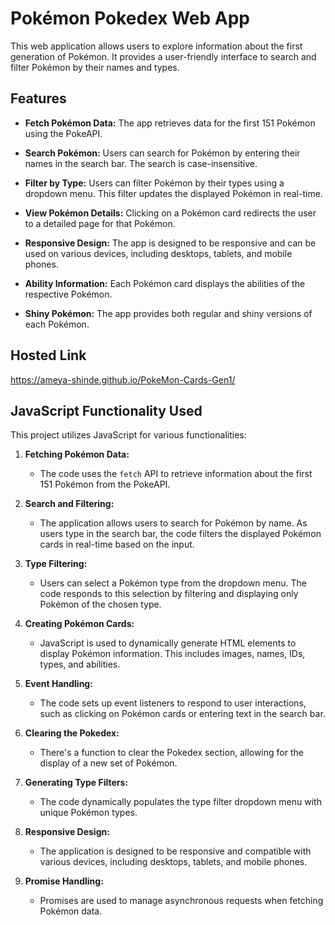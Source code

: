 # Pokémon Pokedex Web App

This web application allows users to explore information about the first generation of Pokémon. It provides a user-friendly interface to search and filter Pokémon by their names and types.

## Features

- **Fetch Pokémon Data:** The app retrieves data for the first 151 Pokémon using the PokeAPI.

- **Search Pokémon:** Users can search for Pokémon by entering their names in the search bar. The search is case-insensitive.

- **Filter by Type:** Users can filter Pokémon by their types using a dropdown menu. This filter updates the displayed Pokémon in real-time.

- **View Pokémon Details:** Clicking on a Pokémon card redirects the user to a detailed page for that Pokémon.

- **Responsive Design:** The app is designed to be responsive and can be used on various devices, including desktops, tablets, and mobile phones.

- **Ability Information:** Each Pokémon card displays the abilities of the respective Pokémon.

- **Shiny Pokémon:** The app provides both regular and shiny versions of each Pokémon.

## Hosted Link
  https://ameya-shinde.github.io/PokeMon-Cards-Gen1/

## JavaScript Functionality Used

This project utilizes JavaScript for various functionalities:

1. **Fetching Pokémon Data:**
   - The code uses the `fetch` API to retrieve information about the first 151 Pokémon from the PokeAPI.

2. **Search and Filtering:**
   - The application allows users to search for Pokémon by name. As users type in the search bar, the code filters the displayed Pokémon cards in real-time based on the input.

3. **Type Filtering:**
   - Users can select a Pokémon type from the dropdown menu. The code responds to this selection by filtering and displaying only Pokémon of the chosen type.

4. **Creating Pokémon Cards:**
   - JavaScript is used to dynamically generate HTML elements to display Pokémon information. This includes images, names, IDs, types, and abilities.

5. **Event Handling:**
   - The code sets up event listeners to respond to user interactions, such as clicking on Pokémon cards or entering text in the search bar.

6. **Clearing the Pokedex:**
   - There's a function to clear the Pokedex section, allowing for the display of a new set of Pokémon.

7. **Generating Type Filters:**
   - The code dynamically populates the type filter dropdown menu with unique Pokémon types.

8. **Responsive Design:**
   - The application is designed to be responsive and compatible with various devices, including desktops, tablets, and mobile phones.

9. **Promise Handling:**
   - Promises are used to manage asynchronous requests when fetching Pokémon data.
